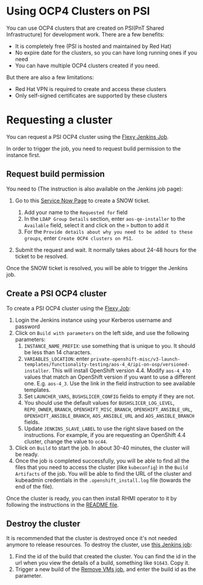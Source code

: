 # Using OCP4 Clusters on PSI

You can use OCP4 clusters that are created on PSI(PnT Shared Infrastructure) for development work. There are a few benefits:

* It is completely free (PSI is hosted and maintained by Red Hat)
* No expire date for the clusters, so you can have long running ones if you need
* You can have multiple OCP4 clusters created if you need.

But there are also a few limitations:

* Red Hat VPN is required to create and access these clusters
* Only self-signed certificates are supported by these clusters

# Requesting a cluster

You can request a PSI OCP4 cluster using the [Flexy Jenkins Job](https://mastern-jenkins-csb-openshift-qe.cloud.paas.psi.redhat.com/job/Launch%20Environment%20Flexy). 

In order to trigger the job, you need to request build permission to the instance first. 

## Request build permission

You need to (The instruction is also available on the Jenkins job page):

1. Go to this [Service Now Page](https://redhat.service-now.com/rh_ess/catalog.do?v=1&uri=com.glideapp.servicecatalog_cat_item_view.do%3Fv%3D1%26sysparm_id%3Defc26a27053142004c7104229f8248df%26sysparm_link_parent%3D34feb8be2b50c9004c71dc0e59da1553%26sysparm_catalog%3De0d08b13c3330100c8b837659bba8fb4&sysparm_document_key=sc_cat_item,efc26a27053142004c7104229f8248df) to create a SNOW ticket.
   
    1. Add your name to the `Requested for` field
    2. In the `LDAP Group Details` section, enter `aos-qe-installer` to the `Available` field, select it and click on the `>` button to add it
    3. For the `Provide details about why you need to be added to these groups`, enter `Create OCP4 clusters on PSI`. 

2. Submit the request and wait. It normally takes about 24-48 hours for the ticket to be resolved.

Once the SNOW ticket is resolved, you will be able to trigger the Jenkins job. 

## Create a PSI OCP4 cluster

To create a PSI OCP4 cluster using the [Flexy Job](https://mastern-jenkins-csb-openshift-qe.cloud.paas.psi.redhat.com/job/Launch%20Environment%20Flexy):

1. Login the Jenkins instance using your Kerberos username and password
2. Click on `Build with parameters` on the left side, and use the following parameters:
   1. `INSTANCE_NAME_PREFIX`: use something that is unique to you. It should be less than 14 characters.
   2. `VARIABLES_LOCATION`: enter `private-openshift-misc/v3-launch-templates/functionality-testing/aos-4_4/ipi-on-osp/versioned-installer`. This will install OpenShift version 4.4. Modify `aos-4_4` to values that match an OpenShift version if you want to use a different one. E.g. `aos-4_3`. Use the link in the field instruction to see available templates. 
   3. Set `LAUNCHER_VARS`, `BUSHSLICER_CONFIG` fields to empty if they are not.
   4. You should use the default values for `BUSHSLICER_LOG_LEVEL`, `REPO_OWNER`, `BRANCH`, `OPENSHIFT_MISC_BRANCH`, `OPENSHIFT_ANSIBLE_URL`, `OPENSHIFT_ANSIBLE_BRANCH`, `AOS_ANSIBLE_URL` and `AOS_ANSIBLE_BRANCH` fields.
   5. Update `JENKINS_SLAVE_LABEL` to use the right slave based on the instructions. For example, if you are requesting an OpenShift 4.4 cluster, change the value to `oc44`.
3. Click on `Build` to start the job. In about 30-40 minutes, the cluster will be ready.
4. Once the job is completed successfully, you will be able to find all the files that you need to access the cluster (like `kubeconfig`) in the `Build Artifacts` of the job. You will be able to find the URL of the cluster and kubeadmin credentials in the `.openshift_install.log` file (towards the end of the file).

Once the cluster is ready, you can then install RHMI operator to it by following the instructions in the [README file](../README.md).

## Destroy the cluster

It is recommended that the cluster is destroyed once it's not needed anymore to release resources. To destroy the cluster, use [this Jenkins job](https://mastern-jenkins-csb-openshift-qe.cloud.paas.psi.redhat.com/job/Remove%20VMs/):

1. Find the id of the build that created the cluster. You can find the id in the url when you view the details of a build, something like `91643`. Copy it.
2. Trigger a new build of the [Remove VMs job](https://mastern-jenkins-csb-openshift-qe.cloud.paas.psi.redhat.com/job/Remove%20VMs), and enter the build id as the parameter. 